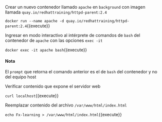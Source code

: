 Crear un nuevo contenedor llamado `apache` en `background` con imagen llamada `quay.io/redhattraining/httpd-parent:2.4`

`docker run --name apache -d quay.io/redhattraining/httpd-parent:2.4`{{execute}}

Ingresar en modo interactivo al intérprete de comandos de `bash` del contenedor de `apache` con las opciones `exec -it`

`docker exec -it apache bash`{{execute}}

#### Nota
El `prompt` que retorna el comando anterior es el de `bash` del contenedor y no del equipo host

Verificar contenido que expone el servidor web

`curl localhost`{{execute}}

Reemplazar contenido del archivo `/var/www/html/index.html`

`echo Fx-learning > /var/www/html/index.html`{{execute}}
